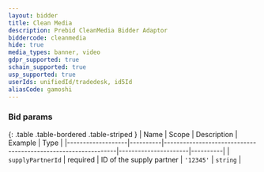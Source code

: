 ```yaml
---
layout: bidder
title: Clean Media
description: Prebid CleanMedia Bidder Adaptor
biddercode: cleanmedia
hide: true
media_types: banner, video
gdpr_supported: true
schain_supported: true
usp_supported: true
userIds: unifiedId/tradedesk, id5Id
aliasCode: gamoshi
---
```


### Bid params

{: .table .table-bordered .table-striped }
| Name              | Scope    | Description                                                   | Example              | Type     |
|-------------------|----------|---------------------------------------------------------------|----------------------|----------|
| `supplyPartnerId` | required | ID of the supply partner | `'12345'`            | `string` |
